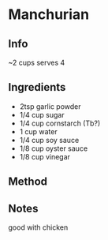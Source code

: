 # Manchurian

## Info

~2 cups
serves 4

## Ingredients

* 2tsp garlic powder
* 1/4 cup sugar
* 1/4 cup cornstarch (Tb?)
* 1 cup water
* 1/4 cup soy sauce
* 1/8 cup oyster sauce
* 1/8 cup vinegar

## Method


## Notes

good with chicken